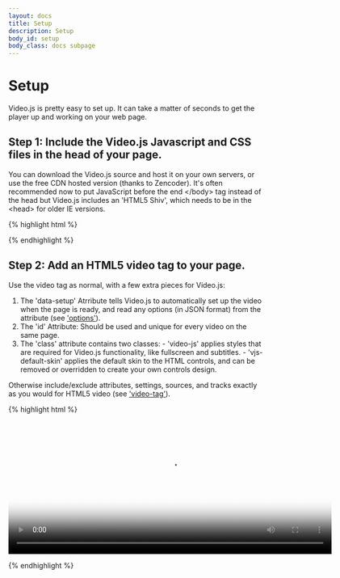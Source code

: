 ```yaml
---
layout: docs
title: Setup
description: Setup
body_id: setup
body_class: docs subpage
---
```


Setup
=====

Video.js is pretty easy to set up. It can take a matter of seconds to get the player up and working on your web page.

Step 1: Include the Video.js Javascript and CSS files in the head of your page.
------------------------------------------------------------------------------
You can download the Video.js source and host it on your own servers, or use the free CDN hosted version (thanks to Zencoder). It's often recommended now to put JavaScript before the end \</body\> tag instead of the head but Video.js includes an 'HTML5 Shiv', which needs to be in the \<head\> for older IE versions. 

{% highlight html %}

<script src="http://vjs.zencdn.net/c/video.js"></script>
<link href="http://vjs.zencdn.net/c/video-js.css" rel="stylesheet">

{% endhighlight %}


Step 2: Add an HTML5 video tag to your page.
--------------------------------------------
Use the video tag as normal, with a few extra pieces for Video.js:

  1. The 'data-setup' Atrribute tells Video.js to automatically set up the video when the page is ready, and read any options (in JSON format) from the attribute (see ['options'](http://videojs.com/docs/options/)).
  2. The 'id' Attribute: Should be used and unique for every video on the same page.
  3. The 'class' attribute contains two classes:
    - 'video-js' applies styles that are required for Video.js functionality, like fullscreen and subtitles.
    - 'vjs-default-skin' applies the default skin to the HTML controls, and can be removed or overridden to create your own controls design.

Otherwise include/exclude attributes, settings, sources, and tracks exactly as you would for HTML5 video (see ['video-tag'](http://videojs.com/docs/video-tag.html)).

{% highlight html %}

<video id="example_video_1" class="video-js vjs-default-skin"  
  controls preload="auto" width="640" height="264"  
  poster="http://video-js.zencoder.com/oceans-clip.png"  
  data-setup='{"example_option":true}'>  
 <source src="http://video-js.zencoder.com/oceans-clip.mp4" type='video/mp4' />
 <source src="http://video-js.zencoder.com/oceans-clip.webm" type='video/webm' />
 <source src="http://video-js.zencoder.com/oceans-clip.ogv" type='video/ogg' />
</video>

{% endhighlight %}


